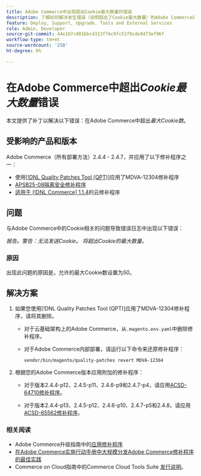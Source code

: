 ```yaml
---
title: Adobe Commerce中出现超出Cookie最大数量的错误
description: 了解如何解决发生错误（说明超出了Cookie最大数量）的Adobe Commerce问题。
feature: Deploy, Support, Upgrade, Tools and External Services
role: Admin, Developer
source-git-commit: 44e167c801bbcd313f74c9fc51f9cde9473ef96f
workflow-type: tm+mt
source-wordcount: '258'
ht-degree: 0%

---
```


# 在Adobe Commerce中超出&#x200B;*Cookie最大数量*&#x200B;错误

本文提供了补丁以解决以下错误：在Adobe Commerce中超出&#x200B;*最大Cookie数*。

## 受影响的产品和版本

Adobe Commerce（所有部署方法）2.4.4 - 2.4.7，并应用了以下修补程序之一：

* 使用[[!DNL Quality Patches Tool (QPT)]](https://experienceleague.adobe.com/zh-hans/docs/commerce-operations/tools/quality-patches-tool/release-notes)应用了MDVA-12304修补程序
* [APSB25-08隔离安全修补程序](/help/troubleshooting/known-issues-patches-attached/security-update-available-for-adobe-commerce-apsb25-08.md)
* [适用于 [!DNL Commerce] 1.1.4](https://experienceleague.adobe.com/zh-hans/docs/commerce-on-cloud/user-guide/release-notes/cloud-patches)的云修补程序

## 问题

与Adobe Commerce中的Cookie相关的问题导致错误日志中出现以下错误：

*报告。警告：无法发送Cookie。 将超出Cookie的最大数量。*

### 原因

出现此问题的原因是，允许的最大Cookie数设置为&#x200B;*50*。

## 解决方案

1. 如果您使用[!DNL Quality Patches Tool (QPT)]应用了MDVA-12304修补程序，请将其删除。

   * 对于云基础架构上的Adobe Commerce，从`.magento.env.yaml`中删除修补程序。
   * 对于Adobe Commerce内部部署，请运行以下命令来还原修补程序：

     `vendor/bin/magento/quality-patches revert MDVA-12304`

1. 根据您的Adobe Commerce版本应用附加的修补程序：

   * 对于版本2.4.4-p12、2.4.5-p11、2.4.6-p9和2.4.7-p4，请应用[ACSD-64710修补程序](assets/acsd-64710_2.4.5-p11.patch.zip)。

   * 对于版本2.4.4-p13、2.4.5-p12、2.4.6-p10、2.4.7-p5和2.4.8，请应用[ACSD-65562修补程序](assets/acsd-65562_2.4.5-p12.patch.zip)。

### 相关阅读

* Adobe Commerce升级指南中的[应用修补程序](https://experienceleague.adobe.com/zh-hans/docs/commerce-operations/upgrade-guide/patches/apply)
* [在Adobe Commerce实施行动手册中大规模分发Adobe Commerce修补程序的最佳实践](https://experienceleague.adobe.com/zh-hans/docs/commerce-operations/implementation-playbook/best-practices/maintenance/patching-at-scale)
* Commerce on Cloud指南中的Commerce Cloud Tools Suite [发行说明](https://experienceleague.adobe.com/zh-hans/docs/commerce-on-cloud/user-guide/release-notes/cloud-tools-suite)。
